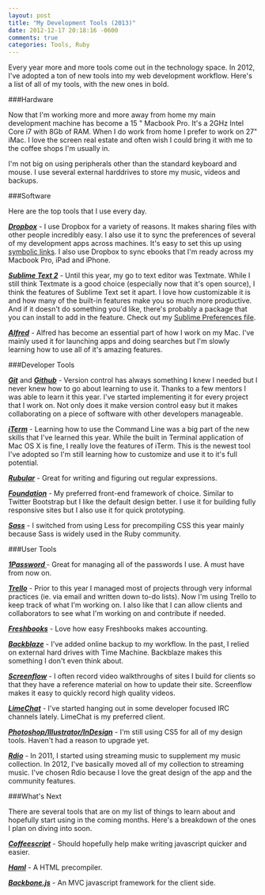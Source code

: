 ```yaml
---
layout: post
title: "My Development Tools (2013)"
date: 2012-12-17 20:18:16 -0600
comments: true
categories: Tools, Ruby
---
```


Every year more and more tools come out in the technology space.  In 2012,  I've adopted a ton of new tools into my web development workflow.   Here's a list of all of my tools, with the new ones in bold.

###Hardware

Now that I'm working more and more away from home my main development machine has become a 15 " Macbook Pro.  It's a 2GHz Intel Core i7 with 8Gb of RAM.  When I do work from home I prefer to work on 27" iMac.  I love the screen real estate and often wish I could bring it with me to the coffee shops I'm usually in.

I'm not big on using peripherals other than the standard keyboard and mouse.  I use several external harddrives to store my music, videos and backups.

###Software

Here are the top tools that I use every day.

***[Dropbox](http://dropbox.com/)*** - I use Dropbox for a variety of reasons.  It makes sharing files with other people incredibly easy.  I also use it to sync the preferences of several of my development apps across machines.  It's easy to set this up using [symbolic links](http://mattgeri.com/2012/01/symbolic-links-on-a-mac-os-x/).  I also use Dropbox to sync ebooks that I'm ready across my Macbook Pro, iPad and iPhone.

***[Sublime Text 2](http://www.sublimetext.com/)*** - Until this year, my go to text editor was Textmate.  While I still think Textmate is a good choice (especially now that it's open source), I think the features of Sublime Text set it apart.  I love how customizable it is and how many of the built-in features make you so much more productive.  And if it doesn't do something you'd like, there's probably a package that you can install to add in the feature.  Check out my [Sublime Preferences file](https://github.com/ascot21/SublimePrefs/blob/master/Preferences.sublime-settings).

***[Alfred](http://www.alfredapp.com/)*** - Alfred has become an essential part of how I work on my Mac.  I've mainly used it for launching apps and doing searches but I'm slowly learning how to use all of it's amazing features.

###Developer Tools

***[Git](http://git-scm.com/)*** and ***[Github](http://github.com)*** - Version control has always something I knew I needed but I never knew how to go about learning to use it.  Thanks to a few mentors I was able to learn it this year.  I've started implementing it for every project that I work on.  Not only does it make version control easy but it makes collaborating on a piece of software with other developers manageable.

***[iTerm](http://www.iterm2.com/#/section/home)*** - Learning how to use the Command Line was a big part of the new skills that I've learned this year.  While the built in Terminal application of Mac OS X is fine, I really love the features of iTerm.  This is the newest tool I've adopted so I'm still learning how to customize and use it to it's full potential.

***[Rubular](http://rubular.com/)*** - Great for writing and figuring out regular expressions.

***[Foundation](http://foundation.zurb.com/)*** - My preferred front-end framework of choice.  Similar to Twitter Bootstrap but I like the default design better.  I use it for building fully responsive sites but I also use it for quick prototyping.

***[Sass](http://sass-lang.com/)*** - I switched from using Less for precompiling CSS this year mainly because Sass is widely used in the Ruby community.

###User Tools

***[1Password ](https://agilebits.com/onepassword)***- Great for managing all of the passwords I use.  A must have from now on.

***[Trello](https://trello.com/)*** - Prior to this year I managed most of projects through very informal practices (ie. via email and written down to-do lists).  Now I'm using Trello to keep track of what I'm working on.  I also like that I can allow clients and collaborators to see what I'm working on and contribute if needed.

***[Freshbooks](http://freshbooks.com/)*** - Love how easy Freshbooks makes accounting.

***[Backblaze](http://www.backblaze.com/)*** - I've added online backup to my workflow.  In the past, I relied on external hard drives with Time Machine.  Backblaze makes this something I don't even think about.

***[Screenflow](http://www.telestream.net/screenflow/overview.htm)*** - I often record video walkthroughs of sites I build for clients so that they have a reference material on how to update their site.  Screenflow makes it easy to quickly record high quality videos.

***[LimeChat](http://limechat.net/mac/)*** - I've started hanging out in some developer focused IRC channels lately.  LimeChat is my preferred client.

***[Photoshop/Illustrator/InDesign](http://www.adobe.com/products/creativecloud.html)*** - I'm still using CS5 for all of my design tools.  Haven't had a reason to upgrade yet.

***[Rdio](http://www.rdio.com/)*** - In 2011, I started using streaming music to supplement my music collection.  In 2012, I've basically moved all of my collection to streaming music.  I've chosen Rdio because I love the great design of the app and the community features.

###What's Next

There are several tools that are on my list of things to learn about and hopefully start using in the coming months.  Here's a breakdown of the ones I plan on diving into soon.

***[Coffeescript](http://coffeescript.org/)*** - Should hopefully help make writing javascript quicker and easier.

***[Haml](http://haml.info/)*** - A HTML precompiler.

***[Backbone.js](http://backbonejs.org/)*** - An MVC javascript framework for the client side.
